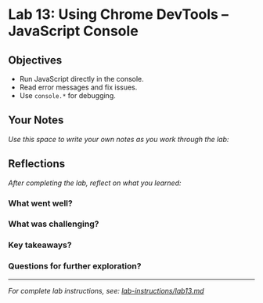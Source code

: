 # Lab 13: Using Chrome DevTools – JavaScript Console

## Objectives

- Run JavaScript directly in the console.
- Read error messages and fix issues.
- Use `console.*` for debugging.

## Your Notes

_Use this space to write your own notes as you work through the lab:_

## Reflections

_After completing the lab, reflect on what you learned:_

### What went well?

### What was challenging?

### Key takeaways?

### Questions for further exploration?

---

_For complete lab instructions, see: [lab-instructions/lab13.md](../lab-instructions/lab13.md)_
